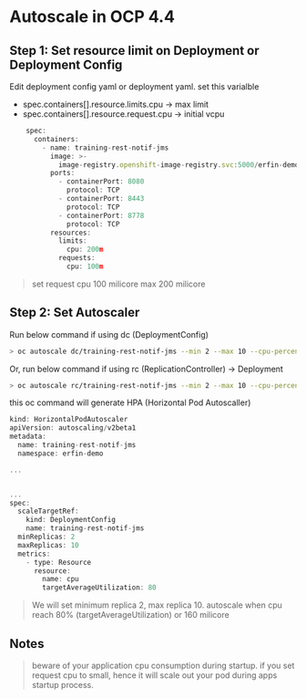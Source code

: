 # Autoscale in OCP 4.4

## Step 1: Set resource limit on Deployment or Deployment Config
Edit deployment config yaml or deployment yaml. set this varialble
- spec.containers[].resource.limits.cpu -> max limit
- spec.containers[].resource.request.cpu -> initial vcpu
```javascript
    spec:
      containers:
        - name: training-rest-notif-jms
          image: >-
            image-registry.openshift-image-registry.svc:5000/erfin-demo/training-rest-notif-jms@sha256:30807906a9d7d6419c3d4219a6f8469728e1bfba0410009532277d798108bcbf
          ports:
            - containerPort: 8080
              protocol: TCP
            - containerPort: 8443
              protocol: TCP
            - containerPort: 8778
              protocol: TCP
          resources:
            limits:
              cpu: 200m
            requests:
              cpu: 100m
```
> set request cpu 100 milicore max 200 milicore

## Step 2: Set Autoscaler

Run below command if using dc (DeploymentConfig)
```bash
> oc autoscale dc/training-rest-notif-jms --min 2 --max 10 --cpu-percent=80
```
Or, run below command if using rc (ReplicationController) -> Deployment
```bash
> oc autoscale rc/training-rest-notif-jms --min 2 --max 10 --cpu-percent=80
```
this oc command will generate HPA (Horizontal Pod Autoscaller)
```javascript
kind: HorizontalPodAutoscaler
apiVersion: autoscaling/v2beta1
metadata:
  name: training-rest-notif-jms
  namespace: erfin-demo

...


...
spec:
  scaleTargetRef:
    kind: DeploymentConfig
    name: training-rest-notif-jms
  minReplicas: 2
  maxReplicas: 10
  metrics:
    - type: Resource
      resource:
        name: cpu
        targetAverageUtilization: 80
```
> We will set minimum replica 2, max replica 10. autoscale when cpu reach 80% (targetAverageUtilization) or 160 milicore

## Notes
> beware of your application cpu consumption during startup. if you set request cpu to small, hence it will scale out your pod during apps startup process.
